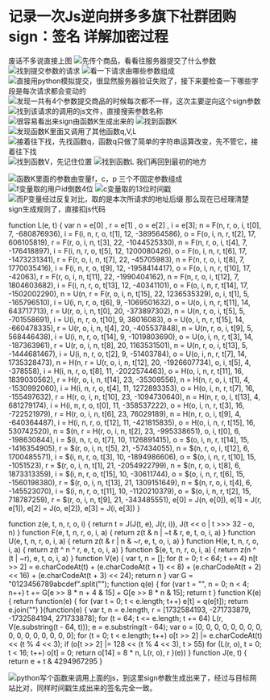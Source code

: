 # 记录一次Js逆向拼多多旗下社群团购sign：签名 详解加密过程
废话不多说直接上图
![先传个商品，看看往服务器提交了什么参数](c:/Users/Administrator/Desktop/%E5%BF%AB%E5%9B%A2%E5%9B%A2%E7%AD%BE%E5%90%8D%E9%80%86%E5%90%91/%E4%B8%8A%E4%BC%A0%E9%A1%B5.png)
![找到提交参数的请求](c:/Users/Administrator/Desktop/%E5%BF%AB%E5%9B%A2%E5%9B%A2%E7%AD%BE%E5%90%8D%E9%80%86%E5%90%91/3.png)
![看一下请求由哪些参数组成](c:/Users/Administrator/Desktop/%E5%BF%AB%E5%9B%A2%E5%9B%A2%E7%AD%BE%E5%90%8D%E9%80%86%E5%90%91/4.png)
![直接用python模拟提交，很显然服务器验证失败了，接下来要检查一下哪些字段是每次请求都会变动的](c:/Users/Administrator/Desktop/%E5%BF%AB%E5%9B%A2%E5%9B%A2%E7%AD%BE%E5%90%8D%E9%80%86%E5%90%91/5.png)
![发现一共有4个参数提交商品的时候每次都不一样，这次主要逆向这个sign参数](c:/Users/Administrator/Desktop/%E5%BF%AB%E5%9B%A2%E5%9B%A2%E7%AD%BE%E5%90%8D%E9%80%86%E5%90%91/6.png)
![找到该请求的调用的js文件，直接搜索参数名称](c:/Users/Administrator/Desktop/%E5%BF%AB%E5%9B%A2%E5%9B%A2%E7%AD%BE%E5%90%8D%E9%80%86%E5%90%91/8.png)
![很容易看出来sign由函数K生成出来的](c:/Users/Administrator/Desktop/%E5%BF%AB%E5%9B%A2%E5%9B%A2%E7%AD%BE%E5%90%8D%E9%80%86%E5%90%91/9.png)
![找到函数K](c:/Users/Administrator/Desktop/%E5%BF%AB%E5%9B%A2%E5%9B%A2%E7%AD%BE%E5%90%8D%E9%80%86%E5%90%91/10.png)
![发现函数K里面又调用了其他函数q,V,L](c:/Users/Administrator/Desktop/%E5%BF%AB%E5%9B%A2%E5%9B%A2%E7%AD%BE%E5%90%8D%E9%80%86%E5%90%91/11.png)
![接着往下找，先找函数q，函数q只做了简单的字符串运算改变，先不管它，接着往下找](c:/Users/Administrator/Desktop/%E5%BF%AB%E5%9B%A2%E5%9B%A2%E7%AD%BE%E5%90%8D%E9%80%86%E5%90%91/12.png)
![找到函数V，先记住位置](c:/Users/Administrator/Desktop/%E5%BF%AB%E5%9B%A2%E5%9B%A2%E7%AD%BE%E5%90%8D%E9%80%86%E5%90%91/13.png)
![找到函数L](c:/Users/Administrator/Desktop/%E5%BF%AB%E5%9B%A2%E5%9B%A2%E7%AD%BE%E5%90%8D%E9%80%86%E5%90%91/14.png)
我们再回到最初的地方

![函数K里面的参数由变量f，c，p 三个不固定参数组成](c:/Users/Administrator/Desktop/%E5%BF%AB%E5%9B%A2%E5%9B%A2%E7%AD%BE%E5%90%8D%E9%80%86%E5%90%91/16.png)
![f变量取的用户id倒数4位](c:/Users/Administrator/Desktop/%E5%BF%AB%E5%9B%A2%E5%9B%A2%E7%AD%BE%E5%90%8D%E9%80%86%E5%90%91/15.png)
![c变量取的13位时间戳](c:/Users/Administrator/Desktop/%E5%BF%AB%E5%9B%A2%E5%9B%A2%E7%AD%BE%E5%90%8D%E9%80%86%E5%90%91/19.png)
![而P变量经过反复对比，取的是本次所请求的地址后缀](c:/Users/Administrator/Desktop/%E5%BF%AB%E5%9B%A2%E5%9B%A2%E7%AD%BE%E5%90%8D%E9%80%86%E5%90%91/18.png)
那么现在已经理清楚sign生成规则了，直接扣js代码


function L(e, t) {
        var n = e[0]
          , r = e[1]
          , o = e[2]
          , i = e[3];
        n = F(n, r, o, i, t[0], 7, -680876936),
        i = F(i, n, r, o, t[1], 12, -389564586),
        o = F(o, i, n, r, t[2], 17, 606105819),
        r = F(r, o, i, n, t[3], 22, -1044525330),
        n = F(n, r, o, i, t[4], 7, -176418897),
        i = F(i, n, r, o, t[5], 12, 1200080426),
        o = F(o, i, n, r, t[6], 17, -1473231341),
        r = F(r, o, i, n, t[7], 22, -45705983),
        n = F(n, r, o, i, t[8], 7, 1770035416),
        i = F(i, n, r, o, t[9], 12, -1958414417),
        o = F(o, i, n, r, t[10], 17, -42063),
        r = F(r, o, i, n, t[11], 22, -1990404162),
        n = F(n, r, o, i, t[12], 7, 1804603682),
        i = F(i, n, r, o, t[13], 12, -40341101),
        o = F(o, i, n, r, t[14], 17, -1502002290),
        n = U(n, r = F(r, o, i, n, t[15], 22, 1236535329), o, i, t[1], 5, -165796510),
        i = U(i, n, r, o, t[6], 9, -1069501632),
        o = U(o, i, n, r, t[11], 14, 643717713),
        r = U(r, o, i, n, t[0], 20, -373897302),
        n = U(n, r, o, i, t[5], 5, -701558691),
        i = U(i, n, r, o, t[10], 9, 38016083),
        o = U(o, i, n, r, t[15], 14, -660478335),
        r = U(r, o, i, n, t[4], 20, -405537848),
        n = U(n, r, o, i, t[9], 5, 568446438),
        i = U(i, n, r, o, t[14], 9, -1019803690),
        o = U(o, i, n, r, t[3], 14, -187363961),
        r = U(r, o, i, n, t[8], 20, 1163531501),
        n = U(n, r, o, i, t[13], 5, -1444681467),
        i = U(i, n, r, o, t[2], 9, -51403784),
        o = U(o, i, n, r, t[7], 14, 1735328473),
        n = H(n, r = U(r, o, i, n, t[12], 20, -1926607734), o, i, t[5], 4, -378558),
        i = H(i, n, r, o, t[8], 11, -2022574463),
        o = H(o, i, n, r, t[11], 16, 1839030562),
        r = H(r, o, i, n, t[14], 23, -35309556),
        n = H(n, r, o, i, t[1], 4, -1530992060),
        i = H(i, n, r, o, t[4], 11, 1272893353),
        o = H(o, i, n, r, t[7], 16, -155497632),
        r = H(r, o, i, n, t[10], 23, -1094730640),
        n = H(n, r, o, i, t[13], 4, 681279174),
        i = H(i, n, r, o, t[0], 11, -358537222),
        o = H(o, i, n, r, t[3], 16, -722521979),
        r = H(r, o, i, n, t[6], 23, 76029189),
        n = H(n, r, o, i, t[9], 4, -640364487),
        i = H(i, n, r, o, t[12], 11, -421815835),
        o = H(o, i, n, r, t[15], 16, 530742520),
        n = $(n, r = H(r, o, i, n, t[2], 23, -995338651), o, i, t[0], 6, -198630844),
        i = $(i, n, r, o, t[7], 10, 1126891415),
        o = $(o, i, n, r, t[14], 15, -1416354905),
        r = $(r, o, i, n, t[5], 21, -57434055),
        n = $(n, r, o, i, t[12], 6, 1700485571),
        i = $(i, n, r, o, t[3], 10, -1894986606),
        o = $(o, i, n, r, t[10], 15, -1051523),
        r = $(r, o, i, n, t[1], 21, -2054922799),
        n = $(n, r, o, i, t[8], 6, 1873313359),
        i = $(i, n, r, o, t[15], 10, -30611744),
        o = $(o, i, n, r, t[6], 15, -1560198380),
        r = $(r, o, i, n, t[13], 21, 1309151649),
        n = $(n, r, o, i, t[4], 6, -145523070),
        i = $(i, n, r, o, t[11], 10, -1120210379),
        o = $(o, i, n, r, t[2], 15, 718787259),
        r = $(r, o, i, n, t[9], 21, -343485551),
        e[0] = J(n, e[0]),
        e[1] = J(r, e[1]),
        e[2] = J(o, e[2]),
        e[3] = J(i, e[3])
    }

 function z(e, t, n, r, o, i) {
        return t = J(J(t, e), J(r, i)),
        J(t << o | t >>> 32 - o, n)
    }
    function F(e, t, n, r, o, i, a) {
        return z(t & n | ~t & r, e, t, o, i, a)
    }
    function U(e, t, n, r, o, i, a) {
        return z(t & r | n & ~r, e, t, o, i, a)
    }
    function H(e, t, n, r, o, i, a) {
        return z(t ^ n ^ r, e, t, o, i, a)
    }
    function $(e, t, n, r, o, i, a) {
        return z(n ^ (t | ~r), e, t, o, i, a)
    }
    function V(e) {
        var t, n = [];
        for (t = 0; t < 64; t += 4)
            n[t >> 2] = e.charCodeAt(t) + (e.charCodeAt(t + 1) << 8) + (e.charCodeAt(t + 2) << 16) + (e.charCodeAt(t + 3) << 24);
        return n
    }
      var G = "0123456789abcdef".split("");
    function q(e) {
        for (var t = "", n = 0; n < 4; n++)
            t += G[e >> 8 * n + 4 & 15] + G[e >> 8 * n & 15];
        return t
    }
    function K(e) {
        return function(e) {
            for (var t = 0; t < e.length; t++)
                e[t] = q(e[t]);
            return e.join("")
        }(function(e) {
            var t, n = e.length, r = [1732584193, -271733879, -1732584194, 271733878];
            for (t = 64; t <= e.length; t += 64)
                L(r, V(e.substring(t - 64, t)));
            e = e.substring(t - 64);
            var o = [0, 0, 0, 0, 0, 0, 0, 0, 0, 0, 0, 0, 0, 0, 0, 0];
            for (t = 0; t < e.length; t++)
                o[t >> 2] |= e.charCodeAt(t) << (t % 4 << 3);
            if (o[t >> 2] |= 128 << (t % 4 << 3),
            t > 55)
                for (L(r, o),
                t = 0; t < 16; t++)
                    o[t] = 0;
            return o[14] = 8 * n,
            L(r, o),
            r
        }(e))
    }
      function J(e, t) {
        return e + t & 4294967295
    }

    
![python写个函数来调用上面的js，到这里sign参数生成出来了，经过与目标网站比对，同样时间戳生成出来的签名完全一致。](c:/Users/Administrator/Desktop/%E5%BF%AB%E5%9B%A2%E5%9B%A2%E7%AD%BE%E5%90%8D%E9%80%86%E5%90%91/22.png)
